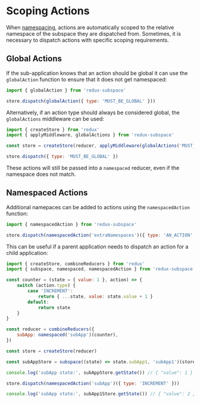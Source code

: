 # Scoping Actions

When [namespacing](/docs/basics/Namespacing.md), actions are automatically scoped to the relative namespace of the subspace they are dispatched from. Sometimes, it is necessary to dispatch actions with specific scoping requirements.

## Global Actions

If the sub-application knows that an action should be global it can use the `globalAction` function to ensure that it does not get namespaced:

```javascript
import { globalAction } from 'redux-subspace'

store.dispatch(globalAction({ type: 'MUST_BE_GLOBAL' }))
```

Alternatively, if an action type should always be considered global, the `globalActions` middleware can be used:

```javascript
import { createStore } from 'redux'
import { applyMiddleware, globalActions } from 'redux-subspace'

const store = createStore(reducer, applyMiddleware(globalActions('MUST_BE_GLOBAL')))

store.dispatch({ type: 'MUST_BE_GLOBAL' })
```

These actions will still be passed into a `namespaced` reducer, even if the namespace does not match.

## Namespaced Actions

Additional namepaces can be added to actions using the `namespacedAction` function:

```javascript
import { namespacedAction } from 'redux-subspace'

store.dispatch(namespacedAction('extraNamespaces')({ type: 'AN_ACTION' }))
```

This can be useful if a parent application needs to dispatch an action for a child application:

```javascript
import { createStore, combineReducers } from 'redux'
import { subspace, namespaced, namespacedAction } from 'redux-subspace'

const counter = (state = { value: 1 }, action) => {
    switch (action.type) {
        case 'INCREMENT':
            return { ...state, value: state.value + 1 }
        default:
            return state
    }
}

const reducer = combineReducers({
    subApp: namespaced('subApp')(counter),
})

const store = createStore(reducer)

const subAppStore = subspace((state) => state.subApp1, 'subApp1')(store)

console.log('subApp state:', subAppStore.getState()) // { "value": 1 }

store.dispatch(namespacedAction('subApp')({ type: 'INCREMENT' }))

console.log('subApp state:', subApp1Store.getState()) // { "value": 2 }
```
